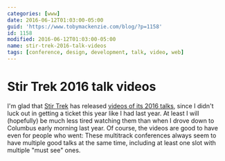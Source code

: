 ```yaml
---
categories: [www]
date: 2016-06-12T01:03:00-05:00
guid: 'https://www.tobymackenzie.com/blog/?p=1158'
id: 1158
modified: 2016-06-12T01:03:00-05:00
name: stir-trek-2016-talk-videos
tags: [conference, design, development, talk, video, web]
---
```


Stir Trek 2016 talk videos
==========================

I'm glad that [Stir Trek](http://stirtrek.com/) has released [videos of its 2016 talks](https://www.youtube.com/channel/UCdflS38aeqXfuCTbM2I2S5Q), since I didn't luck out in getting a ticket this year like I had last year.  At least I will (hopefully) be much less tired watching them than when I drove down to Columbus early morning last year.  Of course, the videos are good to have even for people who went:  These multitrack conferences always seem to have multiple good talks at the same time, including at least one slot with multiple "must see" ones.
